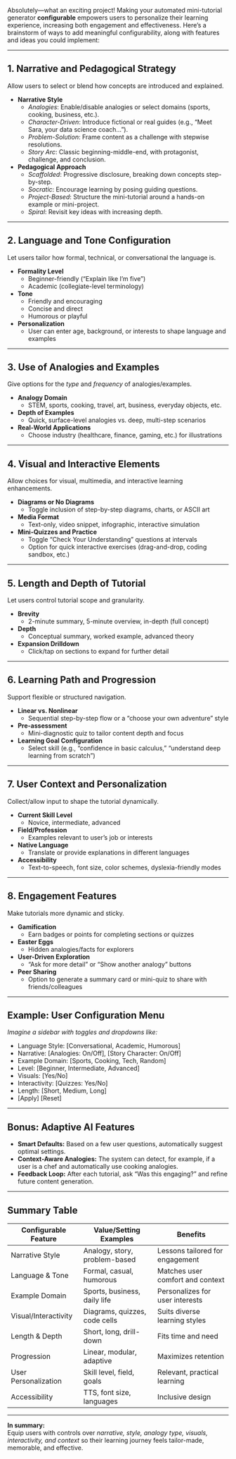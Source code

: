 Absolutely—what an exciting project! Making your automated mini-tutorial generator **configurable** empowers users to personalize their learning experience, increasing both engagement and effectiveness. Here’s a brainstorm of ways to add meaningful configurability, along with features and ideas you could implement:

---

## 1. **Narrative and Pedagogical Strategy**
Allow users to select or blend how concepts are introduced and explained.

- **Narrative Style**
  - *Analogies*: Enable/disable analogies or select domains (sports, cooking, business, etc.).
  - *Character-Driven*: Introduce fictional or real guides (e.g., “Meet Sara, your data science coach…”).
  - *Problem-Solution*: Frame content as a challenge with stepwise resolutions.
  - *Story Arc*: Classic beginning-middle-end, with protagonist, challenge, and conclusion.
- **Pedagogical Approach**
  - *Scaffolded*: Progressive disclosure, breaking down concepts step-by-step.
  - *Socratic*: Encourage learning by posing guiding questions.
  - *Project-Based*: Structure the mini-tutorial around a hands-on example or mini-project.
  - *Spiral*: Revisit key ideas with increasing depth.

---

## 2. **Language and Tone Configuration**
Let users tailor how formal, technical, or conversational the language is.

- **Formality Level**
  - Beginner-friendly (“Explain like I’m five”)
  - Academic (collegiate-level terminology)
- **Tone**
  - Friendly and encouraging
  - Concise and direct
  - Humorous or playful
- **Personalization**
  - User can enter age, background, or interests to shape language and examples

---

## 3. **Use of Analogies and Examples**
Give options for the *type* and *frequency* of analogies/examples.

- **Analogy Domain**
  - STEM, sports, cooking, travel, art, business, everyday objects, etc.
- **Depth of Examples**
  - Quick, surface-level analogies vs. deep, multi-step scenarios
- **Real-World Applications**
  - Choose industry (healthcare, finance, gaming, etc.) for illustrations

---

## 4. **Visual and Interactive Elements**
Allow choices for visual, multimedia, and interactive learning enhancements.

- **Diagrams or No Diagrams**
  - Toggle inclusion of step-by-step diagrams, charts, or ASCII art
- **Media Format**
  - Text-only, video snippet, infographic, interactive simulation
- **Mini-Quizzes and Practice**
  - Toggle “Check Your Understanding” questions at intervals
  - Option for quick interactive exercises (drag-and-drop, coding sandbox, etc.)

---

## 5. **Length and Depth of Tutorial**
Let users control tutorial scope and granularity.

- **Brevity**
  - 2-minute summary, 5-minute overview, in-depth (full concept)
- **Depth**
  - Conceptual summary, worked example, advanced theory
- **Expansion Drilldown**
  - Click/tap on sections to expand for further detail

---

## 6. **Learning Path and Progression**
Support flexible or structured navigation.

- **Linear vs. Nonlinear**
  - Sequential step-by-step flow or a “choose your own adventure” style
- **Pre-assessment**
  - Mini-diagnostic quiz to tailor content depth and focus
- **Learning Goal Configuration**
  - Select skill (e.g., “confidence in basic calculus,” “understand deep learning from scratch”)

---

## 7. **User Context and Personalization**
Collect/allow input to shape the tutorial dynamically.

- **Current Skill Level**
  - Novice, intermediate, advanced
- **Field/Profession**
  - Examples relevant to user’s job or interests
- **Native Language**
  - Translate or provide explanations in different languages
- **Accessibility**
  - Text-to-speech, font size, color schemes, dyslexia-friendly modes

---

## 8. **Engagement Features**
Make tutorials more dynamic and sticky.

- **Gamification**
  - Earn badges or points for completing sections or quizzes
- **Easter Eggs**
  - Hidden analogies/facts for explorers
- **User-Driven Exploration**
  - “Ask for more detail” or “Show another analogy” buttons
- **Peer Sharing**
  - Option to generate a summary card or mini-quiz to share with friends/colleagues

---

## **Example: User Configuration Menu**
*Imagine a sidebar with toggles and dropdowns like:*
- Language Style: [Conversational, Academic, Humorous]
- Narrative: [Analogies: On/Off], [Story Character: On/Off]
- Example Domain: [Sports, Cooking, Tech, Random]
- Level: [Beginner, Intermediate, Advanced]
- Visuals: [Yes/No]
- Interactivity: [Quizzes: Yes/No]
- Length: [Short, Medium, Long]
- [Apply] [Reset]

---

## **Bonus: Adaptive AI Features**
- **Smart Defaults:** Based on a few user questions, automatically suggest optimal settings.
- **Context-Aware Analogies:** The system can detect, for example, if a user is a chef and automatically use cooking analogies.
- **Feedback Loop:** After each tutorial, ask “Was this engaging?” and refine future content generation.

---

## **Summary Table**

| Configurable Feature           | Value/Setting Examples          | Benefits                           |
|-------------------------------|----------------------------------|------------------------------------|
| Narrative Style                | Analogy, story, problem-based    | Lessons tailored for engagement    |
| Language & Tone                | Formal, casual, humorous         | Matches user comfort and context   |
| Example Domain                 | Sports, business, daily life     | Personalizes for user interests    |
| Visual/Interactivity           | Diagrams, quizzes, code cells    | Suits diverse learning styles      |
| Length & Depth                 | Short, long, drill-down          | Fits time and need                 |
| Progression                    | Linear, modular, adaptive        | Maximizes retention                |
| User Personalization           | Skill level, field, goals        | Relevant, practical learning       |
| Accessibility                  | TTS, font size, languages        | Inclusive design                   |

---

**In summary:**  
Equip users with controls over *narrative, style, analogy type, visuals, interactivity, and context* so their learning journey feels tailor-made, memorable, and effective.
 